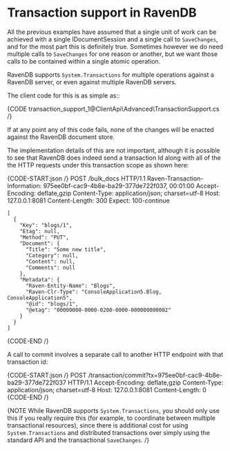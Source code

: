 ﻿# Transaction support in RavenDB

All the previous examples have assumed that a single unit of work can be achieved with a single IDocumentSession and a single call to `SaveChanges`, and for the most part this is definitely true. Sometimes however we do need multiple calls to `SaveChanges` for one reason or another, but we want those calls to be contained within a single atomic operation.

RavenDB supports `System.Transactions` for multiple operations against a RavenDB server, or even against multiple RavenDB servers.

The client code for this is as simple as::

{CODE transaction_support_1@ClientApi\Advanced\TransactionSupport.cs /}
	
If at any point any of this code fails, none of the changes will be enacted against the RavenDB document store.

The implementation details of this are not important, although it is possible to see that RavenDB does indeed send a transaction Id along with all of the the HTTP requests under this transaction scope as shown here:

{CODE-START:json /}
    POST /bulk_docs HTTP/1.1
    Raven-Transaction-Information: 975ee0bf-cac9-4b8e-ba29-377de722f037, 00:01:00
    Accept-Encoding: deflate,gzip
    Content-Type: application/json; charset=utf-8
    Host: 127.0.0.1:8081
    Content-Length: 300
    Expect: 100-continue

    [
      {
        "Key": "blogs/1",
        "Etag": null,
        "Method": "PUT",
        "Document": {
          "Title": "Some new title",
          "Category": null,
          "Content": null,
          "Comments": null
        },
        "Metadata": {
          "Raven-Entity-Name": "Blogs",
          "Raven-Clr-Type": "ConsoleApplication5.Blog, ConsoleApplication5",
          "@id": "blogs/1",
          "@etag": "00000000-0000-0200-0000-000000000002"
        }
      }
    ]
{CODE-END /}

A call to commit involves a separate call to another HTTP endpoint with that transaction id:

{CODE-START:json /}
	POST /transaction/commit?tx=975ee0bf-cac9-4b8e-ba29-377de722f037 HTTP/1.1
	Accept-Encoding: deflate,gzip
	Content-Type: application/json; charset=utf-8
	Host: 127.0.0.1:8081
	Content-Length: 0
{CODE-END /}

{NOTE While RavenDB supports `System.Transactions`, you should only use this if you really require this (for example, to coordinate between multiple transactional resources), since there is additional cost for using `System.Transactions` and distributed transactions over simply using the standard API and the transactional `SaveChanges`. /}
